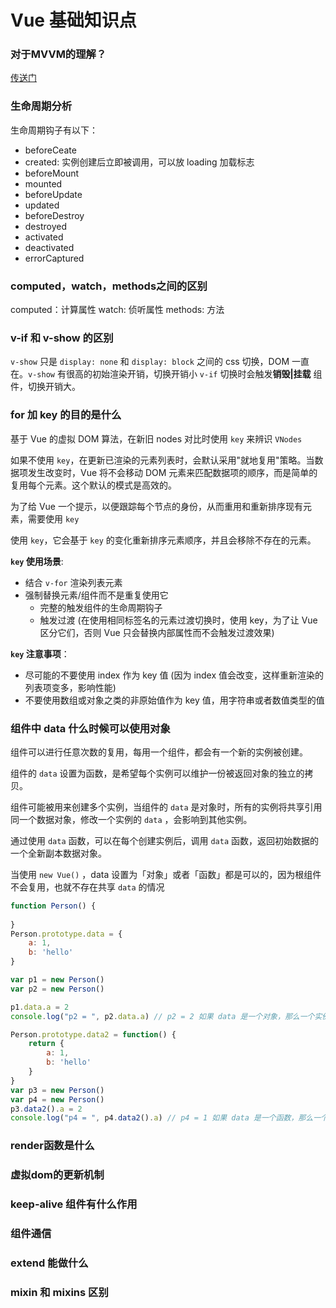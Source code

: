 # Vue 基础知识点

### 对于MVVM的理解？
[传送门](./mvvm.md)



### 生命周期分析

生命周期钩子有以下：
- beforeCeate
- created: 实例创建后立即被调用，可以放 loading 加载标志
- beforeMount
- mounted
- beforeUpdate
- updated
- beforeDestroy
- destroyed
- activated
- deactivated
- errorCaptured

### computed，watch，methods之间的区别

computed：计算属性
watch: 侦听属性
methods: 方法


### v-if 和 v-show 的区别

`v-show` 只是 `display: none` 和 `display: block` 之间的 css 切换，DOM 一直在。`v-show` 有很高的初始渲染开销，切换开销小
`v-if` 切换时会触发**销毁|挂载** 组件，切换开销大。


### for 加 key 的目的是什么

基于 Vue 的虚拟 DOM 算法，在新旧 nodes 对比时使用 `key` 来辨识 `VNodes`   

如果不使用 `key`，在更新已渲染的元素列表时，会默认采用"就地复用"策略。当数据项发生改变时，Vue 将不会移动 DOM 元素来匹配数据项的顺序，而是简单的复用每个元素。这个默认的模式是高效的。

为了给 Vue 一个提示，以便跟踪每个节点的身份，从而重用和重新排序现有元素，需要使用 `key`

使用 `key`，它会基于 `key` 的变化重新排序元素顺序，并且会移除不存在的元素。



**`key` 使用场景**:

- 结合 `v-for` 渲染列表元素
- 强制替换元素/组件而不是重复使用它
  - 完整的触发组件的生命周期钩子
  - 触发过渡 (在使用相同标签名的元素过渡切换时，使用 key，为了让 Vue 区分它们，否则 Vue 只会替换内部属性而不会触发过渡效果)



**`key` 注意事项**：

- 尽可能的不要使用 index 作为 key 值 (因为 index 值会改变，这样重新渲染的列表项变多，影响性能)
- 不要使用数组或对象之类的非原始值作为 key 值，用字符串或者数值类型的值



### 组件中 data 什么时候可以使用对象

组件可以进行任意次数的复用，每用一个组件，都会有一个新的实例被创建。

组件的 `data` 设置为函数，是希望每个实例可以维护一份被返回对象的独立的拷贝。

组件可能被用来创建多个实例，当组件的 `data` 是对象时，所有的实例将共享引用同一个数据对象，修改一个实例的 `data` ，会影响到其他实例。

通过使用 `data` 函数，可以在每个创建实例后，调用 `data` 函数，返回初始数据的一个全新副本数据对象。

当使用 `new Vue()` ，data 设置为「对象」或者「函数」都是可以的，因为根组件不会复用，也就不存在共享 `data` 的情况

```js
function Person() {
	
}
Person.prototype.data = {
	a: 1,
	b: 'hello'
}

var p1 = new Person()
var p2 = new Person()

p1.data.a = 2
console.log("p2 = ", p2.data.a) // p2 = 2 如果 data 是一个对象，那么一个实例修改后，另一个实例也会被影响

Person.prototype.data2 = function() {
	return {
		a: 1,
		b: 'hello'
	}
}
var p3 = new Person()
var p4 = new Person()
p3.data2().a = 2
console.log("p4 = ", p4.data2().a) // p4 = 1 如果 data 是一个函数，那么一个实例修改后，其他实例不会被影响
```

### render函数是什么


### 虚拟dom的更新机制


### keep-alive 组件有什么作用


### 组件通信


### extend 能做什么


### mixin 和 mixins 区别

